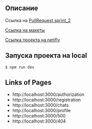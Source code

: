 ## Описание

Ссылка на [PullRequest sprint_2](https://github.com/koracell/middle.messenger.praktikum.yandex/pull/2)

[Ссылка на макеты](https://www.figma.com/file/jF5fFFzgGOxQeB4CmKWTiE/Chat_external_link?node-id=0%3A1)

[Ссылка проекта на netifly](https://remarkable-melba-18550e.netlify.app/)

## Запуска проекта на local
``` $ npm run dev ```

## Links of Pages

- http://localhost:3000/authorization
- http://localhost:3000/registration
- http://localhost:3000/chats
- http://localhost:3000/profile
- http://localhost:3000/500
- http://localhost:3000/404